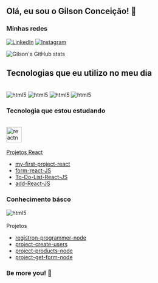 ## Olá, eu sou o Gilson Conceição! 👋
### Minhas redes <br>
[![LinkedIn](https://img.shields.io/badge/LinkedIn-0077B5?style=for-the-badge&logo=linkedin&logoColor=white)](https://www.linkedin.com/in/gilson-conceicao/) [![Instagram](https://img.shields.io/badge/Instagram-E4405F?style=for-the-badge&logo=instagram&logoColor=white)](https://www.instagram.com/gilson_conceicao02/) 


![Gilson's GitHub stats](https://github-readme-stats.vercel.app/api?username=gilsonconceicao&=true&theme=tokyonight)

## Tecnologias que eu utilizo no meu dia

<div style="display: inline_block"><br/>
    <img align="center" alt="html5" src="https://img.shields.io/badge/HTML5-E34F26?style=for-the-badge&logo=html5&logoColor=white">
    <img align="center" alt="html5" src="https://img.shields.io/badge/CSS3-1572B6?style=for-the-badge&logo=css3&logoColor=white">
    <img align="center" alt="html5" src="https://img.shields.io/badge/JavaScript-F7DF1E?style=for-the-badge&logo=javascript&logoColor=black">
    <img align="center" alt="html5" src="https://img.shields.io/badge/React-20232A?style=for-the-badge&logo=react&logoColor=61DAFB">
    
</div>

### Tecnologia que estou estudando

<div style="display: inline_block"><br/>
<a href="https://reactnative.dev/" target="_blank" rel="noreferrer"> <img src="https://reactnative.dev/img/header_logo.svg" alt="reactnative" width="40" height="40"/> 
</div>

<br/>
Projetos React 
<br/>

- <a href="https://github.com/gilsonconceicao/my-first-project-react" target="_blank" rel="noreferrer">my-first-project-react</a> 
- <a href="https://github.com/gilsonconceicao/form-react-JS" target="_blank" rel="noreferrer">form-react-JS</a> 
- <a href="https://github.com/gilsonconceicao/To-Do-List-React-JS" target="_blank" rel="noreferrer">To-Do-List-React-JS</a> 
- <a href="https://github.com/gilsonconceicao/add-users-React-JS" target="_blank" rel="noreferrer">add-React-JS</a> 


### Conhecimento básco
<div>
    <img align="center" alt="html5" src="https://img.shields.io/badge/Node.js-43853D?style=for-the-badge&logo=node.js&logoColor=white">
</div>
<br/>
Projetos
<br/>

- <a href="https://github.com/gilsonconceicao/registration-programmer-node" target="_blank" rel="noreferrer">registron-programmer-node</a> 
- <a href="https://github.com/gilsonconceicao/project-create-users" target="_blank" rel="noreferrer">project-create-users</a> 
- <a href="https://github.com/gilsonconceicao/project-products-node" target="_blank" rel="noreferrer">project-products-node</a> 
- <a href="https://github.com/gilsonconceicao/project-get-form-node" target="_blank" rel="noreferrer">project-get-form-node</a> 

### Be more you! 🚀
